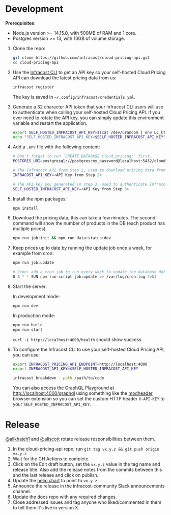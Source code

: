 # Development

**Prerequisites**:

 * Node.js version >= 14.15.0, with 500MB of RAM and 1 core.
 * Postgres version >= 13, with 10GB of volume storage.


1. Clone the repo:

    ```sh
    git clone https://github.com/infracost/cloud-pricing-api.git
    cd cloud-pricing-api
    ```

2. Use the [Infracost CLI](https://github.com/infracost/infracost/blob/master/README.md#quick-start) to get an API key so your self-hosted Cloud Pricing API can download the latest pricing data from us:

    ```sh
    infracost register
    ```
    The key is saved in `~/.config/infracost/credentials.yml`.

3. Generate a 32 character API token that your Infracost CLI users will use to authenticate when calling your self-hosted Cloud Pricing API. If you ever need to rotate the API key, you can simply update this environment variable and restart the application.

    ```sh
    export SELF_HOSTED_INFRACOST_API_KEY=$(cat /dev/urandom | env LC_CTYPE=C tr -dc 'a-zA-Z0-9' | fold -w 32 | head -n 1)
    echo "SELF_HOSTED_INFRACOST_API_KEY=$SELF_HOSTED_INFRACOST_API_KEY"
    ```

4. Add a `.env` file with the following content:

    ```sh
    # Don't forget to run `CREATE DATABASE cloud_pricing;` first.
    POSTGRES_URI=postgresql://postgres:my_password@localhost:5432/cloud_pricing
    
    # The Infracost API from Step 2, used to download pricing data from us.
    INFRACOST_API_KEY=<API Key from Step 2>

    # The API key you generated in step 3, used to authenticate Infracost CLI users with your self-hosted Cloud Pricing API.
    SELF_HOSTED_INFRACOST_API_KEY=<API Key from Step 3>
    ```

5. Install the npm packages:

    ```sh
    npm install
    ```

6. Download the pricing data, this can take a few minutes. The second command will show the number of products in the DB (each product has multiple prices).
   
    ```sh
    npm run job:init && npm run data:status:dev
    ```

7. Keep prices up to date by running the update job once a week, for example from cron:

    ```sh
    npm run job:update

    # Cron: add a cron job to run every week to update the database data. The cron entry should look something like:
    0 4 * * SUN npm run-script job:update >> /var/log/cron.log 2>&1
    ```

8. Start the server:

    In development mode:
    ```sh
    npm run dev
    ```

    In production mode:
    ```sh
    npm run build
    npm run start
    ```

    `curl -i http://localhost:4000/health` should show success.

9. To configure the Infracost CLI to use your self-hosted Cloud Pricing API, you can use:

    ```sh
    export INFRACOST_PRICING_API_ENDPOINT=http://localhost:4000
    export INFRACOST_API_KEY=$SELF_HOSTED_INFRACOST_API_KEY
    
    infracost breakdown --path /path/to/code
    ```

    You can also access the GraphQL Playground at [http://localhost:4000/graphql](http://localhost:4000/graphql) using something like the [modheader](https://bewisse.com/modheader/) browser extension so you can set the custom HTTP header `X-API-KEY` to your `SELF_HOSTED_INFRACOST_API_KEY`.

# Release

[@alikhajeh1](https://github.com/alikhajeh1) and [@aliscott](https://github.com/aliscott) rotate release responsibilities between them.

1. In the cloud-pricing-api repo, run `git tag vx.y.z && git push origin vx.y.z`
2. Wait for the GH Actions to complete.
3. Click on the Edit draft button, set the `vx.y.z` value in the tag name and release title. Also add the release notes from the commits between this and the last release and click on publish.
4. Update the [helm chart](https://github.com/infracost/helm-charts/tree/master/charts/cloud-pricing-api) to point to `vx.y.z`
5. Announce the release in the infracost-community Slack announcements channel.
6. Update the docs repo with any required changes.
7. Close addressed issues and tag anyone who liked/commented in them to tell them it's live in version X.
